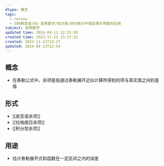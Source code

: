 ```yaml
---
dtype: 概念
tags:
  - review
  - 300教育类/01-高等数学/知识库/003微分中值定理与导数的应用
subject: 高等数学
updated time: 2024-04-13 12:53:50
created time: 2023-11-21 13:27:22
created: 2023-11-21T13:27
updated: 2024-04-13T12:54
---
```

## 概念
- 在泰勒公式中，余项是指通过泰勒展开近似计算所得到的项与真实值之间的差值
## 形式
- [[皮亚诺余项]]
- [[拉格朗日余项]]
- [[积分型余项]]
## 用途
- 估计泰勒展开式和函数在一定区间之内的误差